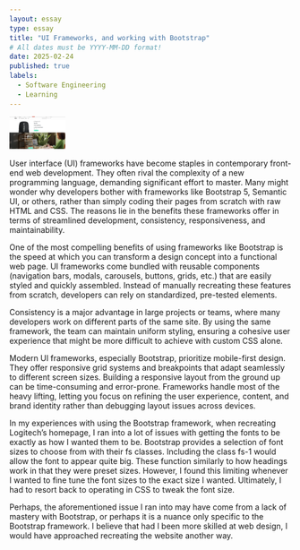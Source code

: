 ```yaml
---
layout: essay
type: essay
title: "UI Frameworks, and working with Bootstrap"
# All dates must be YYYY-MM-DD format!
date: 2025-02-24
published: true
labels:
  - Software Engineering
  - Learning
---
```


<img width="100px" class="rounded float-start pe-4" src="../img/logitech-homepage-recreation.png">

User interface (UI) frameworks have become staples in contemporary front-end web development. They often rival the complexity of a new programming language, demanding significant effort to master. Many might wonder why developers bother with frameworks like Bootstrap 5, Semantic UI, or others, rather than simply coding their pages from scratch with raw HTML and CSS. The reasons lie in the benefits these frameworks offer in terms of streamlined development, consistency, responsiveness, and maintainability.

One of the most compelling benefits of using frameworks like Bootstrap is the speed at which you can transform a design concept into a functional web page. UI frameworks come bundled with reusable components (navigation bars, modals, carousels, buttons, grids, etc.) that are easily styled and quickly assembled. Instead of manually recreating these features from scratch, developers can rely on standardized, pre-tested elements.

Consistency is a major advantage in large projects or teams, where many developers work on different parts of the same site. By using the same framework, the team can maintain uniform styling, ensuring a cohesive user experience that might be more difficult to achieve with custom CSS alone.

Modern UI frameworks, especially Bootstrap, prioritize mobile-first design. They offer responsive grid systems and breakpoints that adapt seamlessly to different screen sizes. Building a responsive layout from the ground up can be time-consuming and error-prone. Frameworks handle most of the heavy lifting, letting you focus on refining the user experience, content, and brand identity rather than debugging layout issues across devices.

In my experiences with using the Bootstrap framework, when recreating Logitech’s homepage, I ran into a lot of issues with getting the fonts to be exactly as how I wanted them to be. Bootstrap provides a selection of font sizes to choose from with their fs classes. Including the class fs-1 would allow the font to appear quite big. These function similarly to how headings work in that they were preset sizes. However, I found this limiting whenever I wanted to fine tune the font sizes to the exact size I wanted. Ultimately, I had to resort back to operating in CSS to tweak the font size.

Perhaps, the aforementioned issue I ran into may have come from a lack of mastery with Bootstrap, or perhaps it is a nuance only specific to the Bootstrap framework. I believe that had I been more skilled at web design, I would have approached recreating the website another way.
